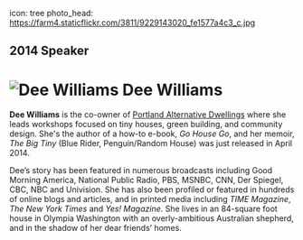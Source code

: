 icon: tree
photo_head: https://farm4.staticflickr.com/3811/9229143020_fe1577a4c3_c.jpg

## 2014 Speaker

# ![Dee Williams](http://imgs.wds.fm/dee-williams-round.png) Dee Williams

<div class="zig-zags_blue"></div>

**Dee Williams** is the co-owner of [Portland Alternative Dwellings](http://padtinyhouses.com) where she leads workshops focused on tiny houses, green building, and community design. She's the author of a how-to e-book, *Go House Go*, and her memoir, *The Big Tiny* (Blue Rider, Penguin/Random House) was just released in April 2014.

Dee’s story has been featured in numerous broadcasts including Good Morning America, National Public Radio, PBS, MSNBC, CNN, Der Spiegel, CBC, NBC and Univision. She has also been profiled or featured in hundreds of online blogs and articles, and in printed media including *TIME Magazine*, *The New York Times* and *Yes! Magazine*. She lives in an 84-square foot house in Olympia Washington with an overly-ambitious Australian shepherd, and in the shadow of her dear friends’ homes.
